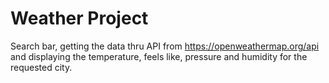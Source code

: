 #  Weather Project

Search bar, getting the data thru API from https://openweathermap.org/api and displaying the temperature, feels like, pressure and humidity for the requested city.



